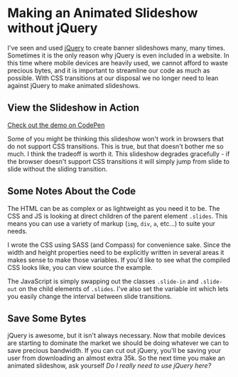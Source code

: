 # Making an Animated Slideshow without jQuery

I've seen and used [jQuery](http://jquery.com) to create banner slideshows many, many times. Sometimes it is the only reason why jQuery is even included in a website. In this time where mobile devices are heavily used, we cannot afford to waste precious bytes, and it is important to streamline our code as much as possible. With CSS transitions at our disposal we no longer need to lean against jQuery to make animated slideshows.

## View the Slideshow in Action

[Check out the demo on CodePen](http://codepen.io/starzonmyarmz/pen/EDCwI)

Some of you might be thinking this slideshow won't work in browsers that do not support CSS transitions. This is true, but that doesn't bother me so much. I think the tradeoff is worth it. This slideshow degrades gracefully - if the browser doesn't support CSS transitions it will simply jump from slide to slide without the sliding transition.

## Some Notes About the Code

The HTML can be as complex or as lightweight as you need it to be. The CSS and JS is looking at direct children of the parent element ``.slides``. This means you can use a variety of markup (``img``, ``div``, ``a``, etc…) to suite your needs.

I wrote the CSS using SASS (and Compass) for convenience sake. Since the width and height properties need to be explicitly written in several areas it makes sense to make those variables. If you'd like to see what the compiled CSS looks like, you can view source the example.

The JavaScript is simply swapping out the classes ``.slide-in`` and ``.slide-out`` on the child elements of ``.slides``. I've also set the variable int which lets you easily change the interval between slide transitions.

## Save Some Bytes

jQuery is awesome, but it isn't always necessary. Now that mobile devices are starting to dominate the market we should be doing whatever we can to save precious bandwidth. If you can cut out jQuery, you'll be saving your user from downloading an almost extra 35k. So the next time you make an animated slideshow, ask yourself _Do I really need to use jQuery here?_


